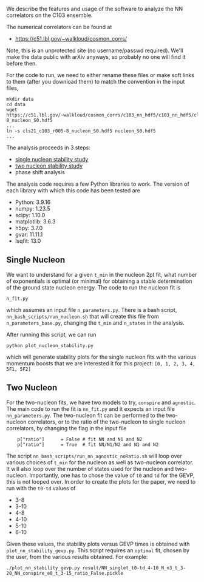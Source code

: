 We describe the features and usage of the software to analyze the NN correlators on the C103 ensemble.

The numerical correlators can be found at
- https://c51.lbl.gov/~walkloud/cosmon_corrs/

Note, this is an unprotected site (no username/passwd required).  We'll make the data public with arXiv anyways, so probably no one will find it before then.

For the code to run, we need to either rename these files or make soft links to them (after you download them) to match the convention in the input files,
```
mkdir data
cd data
wget https://c51.lbl.gov/~walkloud/cosmon_corrs/c103_nn_hdf5/c103_nn_hdf5/cls21_c103_r005-8_nucleon_S0.hdf5
...
ln -s cls21_c103_r005-8_nucleon_S0.hdf5 nucleon_S0.hdf5
...
```


The analysis proceeds in 3 steps:
- [single nucleon stability study](#single-nucleon)
- [two nucleon stability study](#two-nucleon)
- phase shift analysis

The analysis code requires a few Python libraries to work.  The version of each library with which this code has been tested are
- Python: 3.9.16
- numpy: 1.23.5
- scipy: 1.10.0
- matplotlib: 3.6.3
- h5py: 3.7.0
- gvar: 11.11.1
- lsqfit: 13.0



## Single Nucleon

We want to understand for a given `t_min` in the nucleon 2pt fit, what number of exponentials is optimal (or minimal) for obtaining a stable determination of the ground state nucleon energy.  The code to run the nucleon fit is
```
n_fit.py
```
which assumes an input file `n_parameters.py`.  There is a bash script, `nn_bash_scripts/run_nucleon.sh` that will create this file from `n_parameters_base.py`, changing the `t_min` and `n_states` in the analysis.

After running this script, we can run
```
python plot_nucleon_stability.py
```
which will generate stability plots for the single nucleon fits with the various momentum boosts that we are interested it for this project: `[0, 1, 2, 3, 4, 5F1, 5F2]`

## Two Nucleon

For the two-nucleon fits, we have two models to try, `conspire` and `agnostic`.
The main code to run the fit is `nn_fit.py` and it expects an input file `nn_parameters.py`.  The two-nucleon fit can be performed to the two-nucleon correlators, or to the ratio of the two-nucleon to single nucleon correlators, by changing the flag in the input file
```
    p["ratio"]      = False # fit NN and N1 and N2 
    p["ratio"]      = True  # fit NN/N1/N2 and N1 and N2
```
The script `nn_bash_scripts/run_nn_agnostic_noRatio.sh` will loop over various choices of `t_min` for the nucleon as well as two-nucleon correlator.  It will also loop over the number of states used for the nucleon and two-nucleon.  Importantly, one has to chose the value of `t0` and `td` for the GEVP, this is not looped over.  In order to create the plots for the paper, we need to run with the `t0-td` values of 
- 3-8
- 3-10
- 4-8
- 4-10
- 5-10
- 6-10

Given these values, the stability plots versus GEVP times is obtained with `plot_nn_stability_gevp.py`.  This script requires an `optimal` fit, chosen by the user, from the various results obtained.  For example:
```
./plot_nn_stability_gevp.py result/NN_singlet_t0-td_4-10_N_n3_t_3-20_NN_conspire_e0_t_3-15_ratio_False.pickle
```